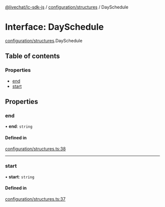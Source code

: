 [@livechat/lc-sdk-js](../README.md) / [configuration/structures](../modules/configuration_structures.md) / DaySchedule

# Interface: DaySchedule

[configuration/structures](../modules/configuration_structures.md).DaySchedule

## Table of contents

### Properties

- [end](configuration_structures.DaySchedule.md#end)
- [start](configuration_structures.DaySchedule.md#start)

## Properties

### end

• **end**: `string`

#### Defined in

[configuration/structures.ts:38](https://github.com/livechat/lc-sdk-js/blob/7431f2f/src/configuration/structures.ts#L38)

___

### start

• **start**: `string`

#### Defined in

[configuration/structures.ts:37](https://github.com/livechat/lc-sdk-js/blob/7431f2f/src/configuration/structures.ts#L37)
